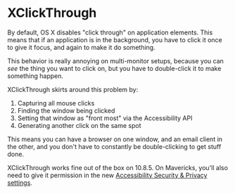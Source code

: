 XClickThrough
=============
By default, OS X disables "click through" on application elements.  This means that if an application is in the background,
you have to click it once to give it focus, and again to make it do something.

This behavior is really annoying on multi-monitor setups, because you can _see_ the thing you want to click on, but you
have to double-click it to make something happen.

XClickThrough skirts around this problem by:

1. Capturing all mouse clicks
2. Finding the window being clicked
3. Setting that window as "front most" via the Accessibility API
4. Generating another click on the same spot

This means you can have a browser on one window, and an email client in the other, and you don't have to constantly
be double-clicking to get stuff done.

XClickThrough works fine out of the box on 10.8.5. On Mavericks, you'll also need to give it permission in the new
[Accessibility Security & Privacy settings](http://www.cultofmac.com/236709/enable-access-for-assistive-devices-in-mavericks-os-x-tips/).

